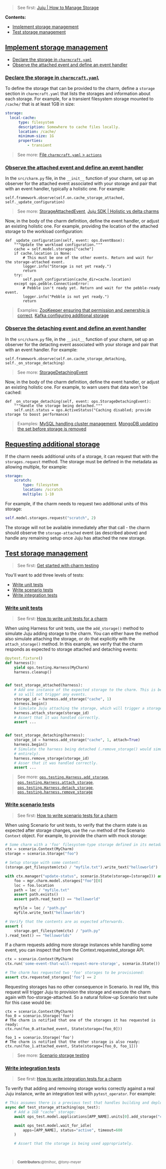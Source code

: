 > See first: [Juju | How to Manage Storage](https://juju.is/docs/juju/manage-storage)

**Contents:**

- [Implement storage management](#heading--implement-storage-management)
- [Test storage management](#heading--test-storage-management)


<a href="#heading--implement-storage-management"><h2 id="heading--implement-storage-management">Implement storage management</h2></a>

- [Declare the storage in `charmcraft.yaml`](#heading--declare-the-storage-in-charmcraft-yaml)
- [Observe the attached event and define an event handler](#heading--observe-the-attached-event-and-define-an-event-handler)


<a href="#heading--declare-the-storage-in-charmcraft-yaml"><h3 id="heading--declare-the-storage-in-charmcraft-yaml">Declare the storage in `charmcraft.yaml`</h3></a>

To define the storage that can be provided to the charm, define a `storage` section in `charmcraft.yaml` that lists the storages and information about each storage. For example, for a transient filesystem storage mounted to `/cache/` that is at least 1GB in size:

```yaml
storage:
  local-cache:
      type: filesystem
      description: Somewhere to cache files locally.
      location: /cache/
      minimum-size: 1G
      properties:
          - transient
```

> See more: [File `charmcraft.yaml` > `actions`](/t/7132#heading--storage)

<a href="#heading--observe-the-attached-event-and-define-an-event-handler"><h3 id="heading--observe-the-attached-event-and-define-an-event-handler">Observe the attached event and define an event handler</h3></a>

In the `src/charm.py` file, in the `__init__` function of your charm, set up an observer for the attached event associated with your storage and pair that with an event handler, typically a holistic one. For example:

```
self.framework.observe(self.on.cache_storage_attached, self._update_configuration)
```

> See more: [StorageAttachedEvent](https://ops.readthedocs.io/en/latest/#ops.StorageAttachedEvent), [Juju SDK | Holistic vs delta charms](https://juju.is/docs/sdk/holistic-vs-delta-charms)

Now, in the body of the charm definition, define the event handler, or adjust an existing holistic one. For example, providing the location of the attached storage to the workload configuration:

```
def _update_configuration(self, event: ops.EventBase):
    """Update the workload configuration."""
    cache = self.model.storages["cache"]
    if cache.location is None:
        # This must be one of the other events. Return and wait for the storage-attached event.
        logger.info("Storage is not yet ready.")
        return
    try:
        self.push_configuration(cache_dir=cache.location)
    except ops.pebble.ConnectionError:
        # Pebble isn't ready yet. Return and wait for the pebble-ready event.
        logger.info("Pebble is not yet ready.")
        return
```

> Examples: [ZooKeeper ensuring that permission and ownership is correct](https://github.com/canonical/zookeeper-operator/blob/106f9c2cd9408a172b0e93f741d8c9f860c4c38e/src/charm.py#L247), [Kafka configuring additional storage](https://github.com/canonical/kafka-k8s-operator/blob/25cc5dd87bc2246c38fc511ac9c52f35f75f6513/src/charm.py#L298)

<a href="#heading--observe-the-detaching-event-and-define-an-event-handler"><h3 id="heading--observe-the-detaching-event-and-define-an-event-handler">Observe the detaching event and define an event handler</h3></a>

In the `src/charm.py` file, in the `__init__` function of your charm, set up an observer for the detacting event associated with your storage and pair that with an event handler. For example:

```
self.framework.observe(self.on.cache_storage_detaching, self._on_storage_detaching)
```

> See more: [StorageDetachingEvent](https://ops.readthedocs.io/en/latest/#ops.StorageDetachingEvent)

Now, in the body of the charm definition, define the event handler, or adjust an existing holistic one. For example, to warn users that data won't be cached:

```
def _on_storage_detaching(self, event: ops.StorageDetachingEvent):
    """Handle the storage being detached."""
    self.unit.status = ops.ActiveStatus("Caching disabled; provide storage to boost performance)
```

> Examples: [MySQL handling cluster management](https://github.com/canonical/mysql-k8s-operator/blob/4c575b478b7ae2a28b09dde9cade2d3370dd4db6/src/charm.py#L823), [MongoDB updating the set before storage is removed](https://github.com/canonical/mongodb-operator/blob/b33d036173f47c68823e08a9f03189dc534d38dc/src/charm.py#L596)

<a href="#heading--requesting-additional-storage"><h2 id="heading--requesting-additional-storage">Requesting additional storage</h2></a>

If the charm needs additional units of a storage, it can request that with the `storages.request`
method. The storage must be defined in the metadata as allowing multiple, for
example:

```yaml
storage:
    scratch:
        type: filesystem
        location: /scratch
        multiple: 1-10
```

For example, if the charm needs to request two additional units of this storage:

```python
self.model.storages.request("scratch", 2)
```

The storage will not be available immediately after that call - the charm should
observe the `storage-attached` event (as described above) and handle any remaining
setup once Juju has attached the new storage.

<a href="#heading--test-storage-management"><h2 id="heading--test-storage-management">Test storage management</h2></a>

> See first: [Get started with charm testing](/t/6894)

You'll want to add three levels of tests:

- [Write unit tests](#heading--write-unit-tests)
- [Write scenario tests](#heading--write-scenario-tests)
- [Write integration tests](#heading--write-integration-tests)

<a href="#heading--write-unit-tests"><h3 id="heading--write-unit-tests">Write unit tests</h3></a>

> See first: [How to write unit tests for a charm](/t/4461)

When using Harness for unit tests, use the `add_storage()` method to simulate Juju adding storage to the charm. You can either have the method also simulate attaching the storage, or do that explicitly with the `attach_storage()` method. In this example, we verify that the charm responds as expected to storage attached and detaching events:

```python
@pytest.fixture()
def harness():
    yield ops.testing.Harness(MyCharm)
    harness.cleanup()


def test_storage_attached(harness):
    # Add one instance of the expected storage to the charm. This is before `.begin()` is called,
    # so will not trigger any events.
    storage_id = harness.add_storage("cache", 1)
    harness.begin()
    # Simulate Juju attaching the storage, which will trigger a storage-attached event on the charm.
    harness.attach_storage(storage_id)
    # Assert that it was handled correctly.
    assert ...


def test_storage_detaching(harness):
    storage_id = harness.add_storage("cache", 1, attach=True)
    harness.begin()
    # Simulate the harness being detached (.remove_storage() would simulate it being removed
    # entirely).
    harness.remove_storage(storage_id)
    # Asser that it was handled correctly.
    assert ...
```

> See more: [`ops.testing.Harness.add_storage`](https://ops.readthedocs.io/en/latest/#ops.testing.Harness.add_storage), [`ops.testing.Harness.attach_storage`](https://ops.readthedocs.io/en/latest/#ops.testing.Harness.attach_storage), [`ops.testing.Harness.detach_storage`](https://ops.readthedocs.io/en/latest/#ops.testing.Harness.detach_storage), [`ops.testing.harness.remove_storage`](https://ops.readthedocs.io/en/latest/#ops.testing.Harness.remove_storage) 

<a href="#heading--write-scenario-tests"><h3 id="heading--write-scenario-tests">Write scenario tests</h3></a>

> See first: [How to write scenario tests for a charm](/t/10585)

When using Scenario for unit tests, to verify that the charm state is as expected after storage changes, use the `run` method of the Scenario `Context` object. For example, to provide the charm with mock storage:

```python
# Some charm with a 'foo' filesystem-type storage defined in its metadata:
ctx = scenario.Context(MyCharm)
storage = scenario.Storage("foo")

# Setup storage with some content:
(storage.get_filesystem(ctx) / "myfile.txt").write_text("helloworld")

with ctx.manager("update-status", scenario.State(storage=[storage])) as mgr:
    foo = mgr.charm.model.storages["foo"][0]
    loc = foo.location
    path = loc / "myfile.txt"
    assert path.exists()
    assert path.read_text() == "helloworld"

    myfile = loc / "path.py"
    myfile.write_text("helloworlds")

# Verify that the contents are as expected afterwards.
assert (
    storage.get_filesystem(ctx) / "path.py"
).read_text() == "helloworlds"
```

If a charm requests adding more storage instances while handling some event, you
can inspect that from the Context.requested_storage API.

```python
ctx = scenario.Context(MyCharm)
ctx.run('some-event-that-will-request-more-storage', scenario.State())

# The charm has requested two 'foo' storages to be provisioned:
assert ctx.requested_storages['foo'] == 2
```

Requesting storages has no other consequence in Scenario. In real life, this
request will trigger Juju to provision the storage and execute the charm again
with foo-storage-attached. So a natural follow-up Scenario test suite for this
case would be:

```
ctx = scenario.Context(MyCharm)
foo_0 = scenario.Storage('foo')
# The charm is notified that one of the storages it has requested is ready:
ctx.run(foo_0.attached_event, State(storage=[foo_0]))

foo_1 = scenario.Storage('foo')
# The charm is notified that the other storage is also ready:
ctx.run(foo_1.attached_event, State(storage=[foo_0, foo_1]))
```

> See more: [Scenario storage testing](https://github.com/canonical/ops-scenario/#storage)

<a href="#heading--write-integration-tests"><h3 id="heading--write-integration-tests">Write integration tests</h3></a>

> See first: [How to write integration tests for a charm](/t/12734)

To verify that adding and removing storage works correctly against a real Juju instance, write an integration test with `pytest_operator`. For example:

```python
# This assumes there is a previous test that handles building and deploying.
async def test_storage_attaching(ops_test):
    # Add a 1GB "cache" storage:
    await ops_test.model.applications[APP_NAME].units[0].add_storage("cache", size=1024*1024)

    await ops_test.model.wait_for_idle(
        apps=[APP_NAME], status="active", timeout=600
    )

    # Assert that the storage is being used appropriately.
```

<br>

> <small>**Contributors:**@tmihoc, @tony-meyer</small>
